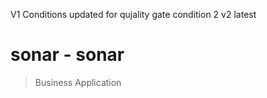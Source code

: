 V1
Conditions updated for qujality gate
condition 2
v2
latest
# sonar - sonar
> Business Application
